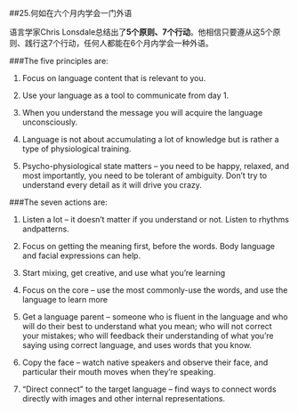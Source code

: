 ##25.何如在六个月内学会一门外语

语言学家Chris Lonsdale总结出了**5个原则、7个行动**。他相信只要遵从这5个原则、践行这7个行动，任何人都能在6个月内学会一种外语。

###The five principles are:

1. Focus on language content that is relevant to you.

2. Use your language as a tool to communicate from day 1.

3. When you understand the message you will acquire the language unconsciously.

4. Language is not about accumulating a lot of knowledge but is rather a type of physiological training.

5. Psycho-physiological state matters – you need to be happy, relaxed, and most importantly, you need to be tolerant of ambiguity. Don’t try to understand every detail as it will drive you crazy.



###The seven actions are:

1. Listen a lot – it doesn’t matter if you understand or not. Listen to rhythms andpatterns.

2. Focus on getting the meaning first, before the words. Body language and facial expressions can help.

3. Start mixing, get creative, and use what you’re learning

4. Focus on the core – use the most commonly-use the words, and use the language to learn more

5. Get a language parent – someone who is fluent in the language and who will do their best to understand what you mean; who will not correct your mistakes; who will feedback their understanding of what you’re saying using correct language, and uses words that you know.

6. Copy the face – watch native speakers and observe their face, and particular their mouth moves when they’re speaking.

7. “Direct connect” to the target language – find ways to connect words directly with images and other internal representations.

